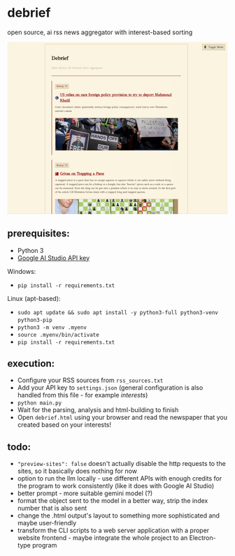 # debrief
open source, ai rss news aggregator with interest-based sorting

![usage example](style/screenshot.png)

## prerequisites:

- Python 3
- [Google AI Studio API key](https://aistudio.google.com/apikey)

Windows:

- `pip install -r requirements.txt`

Linux (apt-based):

- `sudo apt update && sudo apt install -y python3-full python3-venv python3-pip`
- `python3 -m venv .myenv`
- `source .myenv/bin/activate`
- `pip install -r requirements.txt`

## execution:

- Configure your RSS sources from `rss_sources.txt`
- Add your API key to `settings.json` (general configuration is also handled from this file - for example *interests*)
- `python main.py`
- Wait for the parsing, analysis and html-building to finish
- Open `debrief.html` using your browser and read the newspaper that you created based on your interests!

## todo:

- `"preview-sites": false` doesn't actually disable the http requests to the sites, so it basically does nothing for now
- option to run the llm locally - use different APIs with enough credits for the program to work consistently (like it does with Google AI Studio)
- better prompt - more suitable gemini model (?)
- format the object sent to the model in a better way, strip the index number that is also sent
- change the .html output's layout to something more sophisticated and maybe user-friendly
- transform the CLI scripts to a web server application with a proper website frontend - maybe integrate the whole project to an Electron-type program
